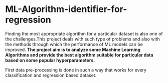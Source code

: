 # ML-Algorithm-identifier-for-regression
Finding the most appropriate algorithm for a particular dataset is also one of the challenges.This project deals with such type of problems and also with the methods through which the performance of ML models can be improved.
**The project aim is to analyze some Machine Learning Algorithms and provide the best algorithm suitable for particular data based on some popular hyperparameters.**

First data pre-processing is done in such a way that works for every classification and regression based dataset.


